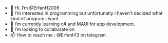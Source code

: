 - 👋 Hi, I’m @ErfanH2006
- 👀 I’m interested in programming but unfortunatly i haven't decided what kind of program i want.
- 🌱 I’m currently learning c# and MAUI for app development.
- 💞️ I’m looking to collaborate on 
- 📫 How to reach me : @Erfanh13 on telegram

<!---
ErfanH2006/ErfanH2006 is a ✨ special ✨ repository because its `README.md` (this file) appears on your GitHub profile.
You can click the Preview link to take a look at your changes.
--->
